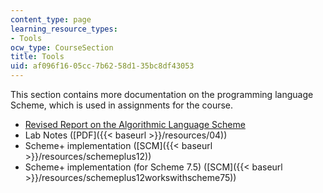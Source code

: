 ```yaml
---
content_type: page
learning_resource_types:
- Tools
ocw_type: CourseSection
title: Tools
uid: af096f16-05cc-7b62-58d1-35bc8df43053
---
```


This section contains more documentation on the programming language Scheme, which is used in assignments for the course.

*   [Revised Report on the Algorithmic Language Scheme](http://www.swiss.ai.mit.edu/~jaffer/r5rs_toc.html)
*   Lab Notes ([PDF]({{< baseurl >}}/resources/04))
*   Scheme+ implementation ([SCM]({{< baseurl >}}/resources/schemeplus12))
*   Scheme+ implementation (for Scheme 7.5) ([SCM]({{< baseurl >}}/resources/schemeplus12workswithscheme75))
